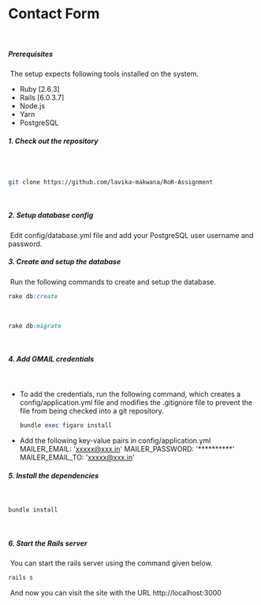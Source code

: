 # Contact Form
​
##### Prerequisites
​
The setup expects following tools installed on the system.
​
- Ruby [2.6.3]
- Rails [6.0.3.7]
- Node.js
- Yarn
- PostgreSQL
​
##### 1. Check out the repository
​
```bash

git clone https://github.com/lavika-makwana/RoR-Assignment
```
​
##### 2. Setup database config
​
Edit config/database.yml file and add your PostgreSQL user username and password.
​
##### 3. Create and setup the database
​
Run the following commands to create and setup the database.
​
```ruby
rake db:create
```
​
```ruby
rake db:migrate
```
​
##### 4. Add GMAIL credentials
​
- To add the credentials, run the following command, which creates a config/application.yml file and modifies the .gitignore file to prevent the file from being checked into a git repository.
​
    ```ruby
    bundle exec figaro install
    ```
- Add the following key-value pairs in config/application.yml
​
    MAILER_EMAIL: 'xxxxx@xxx.in'
    MAILER_PASSWORD: '**********'
    MAILER_EMAIL_TO: 'xxxxx@xxx.in'
​
##### 5. Install the dependencies
​
```ruby
bundle install
```
​
##### 6. Start the Rails server
​
You can start the rails server using the command given below.
​
```ruby
rails s
```
​
And now you can visit the site with the URL http://localhost:3000